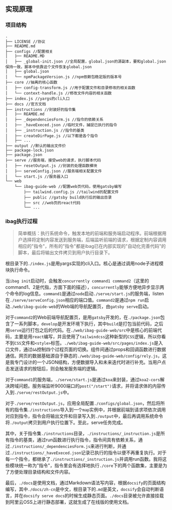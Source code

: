 ## 实现原理

### 项目结构

```
.
├── LICENSE //协议
├── README.md 
├── configs //配置相关
│   ├── README.MD
│   ├── _global-init.json //全局配置，global.json的源副本，要和global.json保持一致，脚本中依靠这个文件恢复global.json
│   ├── global.json
│   └── npmPackageVersion.js //npm依赖包稳定版的版本号
├── core //抽离的核心函数
│   ├── config-transform.js //用于配置文件和目录修改的相关函数
│   └── context-handle.js //修改文件内容的相关函数
├── index.js //yargs的cli入口
├── docs //官方文档
├── instructions //封装好的指令集
│   ├── REAMDE.md
│   ├── _dependenciesForm.js //指令的依赖关系
│   ├── _haveExeced.json //临时文件，捕捉已执行的指令
│   ├── _instruction.js //指令的基类
│   ├── createDirPage.js //以下都是各个指令
│   ├── ...
├── output //默认的输出文件价
├── package-lock.json
├── package.json
├── serve //服务端，接受web的请求，执行脚本代码
│   ├── resetOutput.js //封装的处理函数模块
│   ├── serveConfig.json //服务端相关配置文件
│   └── start.js //服务器入口
└── web
    └── ibag-guide-web //配置web页代码，使用gatsby编写
        ├── tailwind.config.js //tailwind的配置文件
        ├── public //gatsby build执行后的输出目录
        ├── src //web页的react代码
        └── ...
```

### ibag执行过程

> 简单概括：执行系统命令，触发本地的前端和服务端启动程序。前端根据用户选择将定制内容发送到服务端，后端监听前端的请求，根据定制内容调用相应的"指令"，所有的"指令"都是ibag已在内部实现的"自动化完善代码"的脚本，最后将输出文件拷贝到用户执行目录下。

根目录下的`./index.js`是用yargs实现的cli入口。核心是通过调用node子进程模块执行命令。

当`ibag init`启动时，会触发`concurrently command1 command2`（这里的command1、2是代指，方面下面的描述），`concurrently`能够方便地异步显示两个命令的log信息。`command1`是通过`node`启动`./serve/start.js`的服务端，listen在`./serve/serveConfig.json`相应的端口值。`command2`是通过`npm run`启动`./web/ibag-guide-web`的Web端的导航配置页，由`gatsby serve`启动。

对于`command2`的Web前端导航配置页，是用`gatsby`开发的，在`./package.json`包含了一系列脚本，`develop`是开发环境下执行，其中`build`是打包当前代码，之后用`serve`运行打包之后的代码。在`./web/ibag-guide-web/src`中是核心的前端代码，主要是用`react`编写，并且使用了`tailwindcss`这种新型的`CSS`逻辑，所以你看不到`CSS`文件和`<style>`标签。`./web/ibag-guide-web/src/pages/index.js`是入口文件，通过`&&`控制四个过程页面的切换。组件间通过props和回调函数进行数据通信。网页的数据基础源自于静态的`./web/ibag-guide-web/config/rely.js`，这是我专门设计的一个JSON结构，方便数据导入和未来迭代时进行补充。当用户点击发送请求的按钮后，则会触发服务端的逻辑。

对于`command1`的服务端，`./serve/start.js`是通过`koa`来封装，通过`koa2-cors`解决跨域问题。服务端监听9000端口的`post("/start")`请求，并将请求体的内容传入到`./serve/restOutput.js`中。

对于`./serve/restOutput.js`，应用全局配置`./configs/global.json`，然后将所有的指令集`./instructions`导入到一个`map`实例中，并根据前端到请求项依次调用对应到指令，指令会将输出文件和目录写入到`./output`中，最后再调用系统命令将`./output`拷贝到用户执行位置下。至此，serve任务完成。

其中，关于指令集`./instructions`目录，`./instructions/_instruction.js`是所有指令的基类，通过run函数进行执行指令，指令间具有依赖关系，通过`./instructions/_dependenciesForm.js`来进行判断，并通过`./instructions/_haveExeced.json`记录已执行的指令以便不再重复执行。对于每一个指令，都继承了`./instructions/_instruction.js`并调用run函数。我将这些模块统一称为"指令"，指令里会有选择地执行`./core`下的两个函数集，主要是为了方便处理目录结构和文件内容。

最后，`./docs`是使用文档，通过Markdown语法写内容，根据`docsify`的页面结构编写，其中`./docs/zh-cn`是中文，根目录下的`.md`是英文，`docsify`会自动判断语言，并在`docsify serve docs`的时候生成静态页面。`./docs`目录被允许直接挂载到阿里云OSS上进行静态部署，这就生成了在线版的使用文档。
